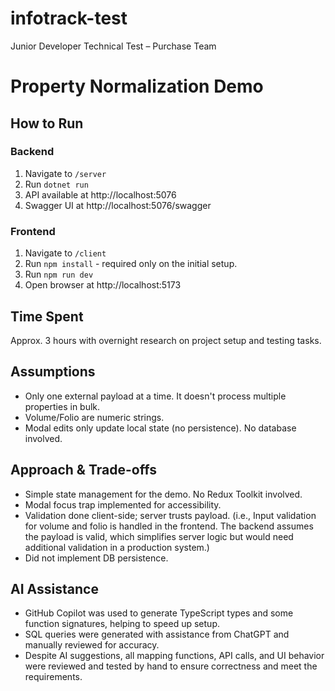 # infotrack-test
Junior Developer Technical Test – Purchase Team

# Property Normalization Demo

## How to Run
### Backend
1. Navigate to `/server`
2. Run `dotnet run`
3. API available at http://localhost:5076
4. Swagger UI at http://localhost:5076/swagger

### Frontend
1. Navigate to `/client`
2. Run `npm install` - required only on the initial setup.
3. Run `npm run dev`
4. Open browser at http://localhost:5173

## Time Spent
Approx. 3 hours with overnight research on project setup and testing tasks.

## Assumptions
- Only one external payload at a time. It doesn't process multiple properties in bulk.
- Volume/Folio are numeric strings.
- Modal edits only update local state (no persistence). No database involved.

## Approach & Trade-offs
- Simple state management for the demo. No Redux Toolkit involved.
- Modal focus trap implemented for accessibility.
- Validation done client-side; server trusts payload. (i.e., Input validation for volume and folio is handled in the frontend. The backend assumes the payload is valid, which simplifies server logic but would need additional validation in a production system.)
- Did not implement DB persistence.

## AI Assistance
- GitHub Copilot was used to generate TypeScript types and some function signatures, helping to speed up setup.
- SQL queries were generated with assistance from ChatGPT and manually reviewed for accuracy.
- Despite AI suggestions, all mapping functions, API calls, and UI behavior were reviewed and tested by hand to ensure correctness and meet the requirements.
